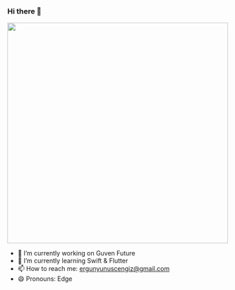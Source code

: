 ### Hi there 👋

<img src="https://c.tenor.com/p9pPNUHetWIAAAAd/steve-carell-its-britney-bitch.gif" width="500px">

- 🔭 I’m currently working on Guven Future
- 🌱 I’m currently learning Swift & Flutter
- 📫 How to reach me: ergunyunuscengiz@gmail.com
- 😄 Pronouns: Edge
